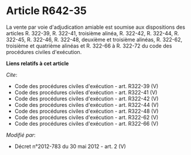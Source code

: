 # Article R642-35

La vente par voie d'adjudication amiable est soumise aux dispositions des articles R. 322-39, R. 322-41, troisième alinéa, R.
322-42, R. 322-44, R. 322-45, R. 322-46, R. 322-48, deuxième et troisième alinéas, R. 322-62, troisième et quatrième alinéas
et R. 322-66 à R. 322-72 du code des procédures civiles d'exécution.

**Liens relatifs à cet article**

_Cite_:

  - Code des procédures civiles d'exécution - art. R322-39 (V)
  - Code des procédures civiles d'exécution - art. R322-41 (V)
  - Code des procédures civiles d'exécution - art. R322-42 (V)
  - Code des procédures civiles d'exécution - art. R322-44 (V)
  - Code des procédures civiles d'exécution - art. R322-48 (V)
  - Code des procédures civiles d'exécution - art. R322-62 (V)
  - Code des procédures civiles d'exécution - art. R322-66 (V)

_Modifié par_:

  - Décret n°2012-783 du 30 mai 2012 - art. 2 (V)

